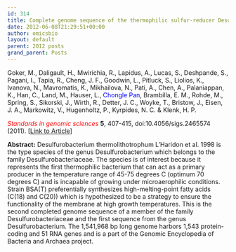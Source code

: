 ```yaml
---
id: 314
title: Complete genome sequence of the thermophilic sulfur-reducer Desulfurobacterium thermolithotrophum type strain (BSA(T)) from a deep-sea hydrothermal vent.
date: 2012-06-08T21:29:51+00:00
author: omicsbio
layout: default
parent: 2012 posts
grand_parent: Posts
---
```

Goker, M., Daligault, H., Mwirichia, R., Lapidus, A., Lucas, S., Deshpande, S., Pagani, I., Tapia, R., Cheng, J. F., Goodwin, L., Pitluck, S., Liolios, K., Ivanova, N., Mavromatis, K., Mikhailova, N., Pati, A., Chen, A., Palaniappan, K., Han, C., Land, M., Hauser, L., <span style="color: #0000ff;">Chongle Pan</span>, Brambilla, E. M., Rohde, M., Spring, S., Sikorski, J., Wirth, R., Detter, J. C., Woyke, T., Bristow, J., Eisen, J. A., Markowitz, V., Hugenholtz, P., Kyrpides, N. C. & Klenk, H. P.

<span style="color: #ff0000;"><em>Standards in genomic sciences</em> </span>**5**, 407-415, doi:10.4056/sigs.2465574 (2011). [[Link to Article](http://www.ncbi.nlm.nih.gov/pmc/articles/PMC3368423/)]

<!--more-->

**Abstract:** Desulfurobacterium thermolithotrophum L&#8217;Haridon et al. 1998 is the type species of the genus Desulfurobacterium which belongs to the family Desulfurobacteriaceae. The species is of interest because it represents the first thermophilic bacterium that can act as a primary producer in the temperature range of 45-75 degrees C (optimum 70 degrees C) and is incapable of growing under microaerophilic conditions. Strain BSA(T) preferentially synthesizes high-melting-point fatty acids (C(18) and C(20)) which is hypothesized to be a strategy to ensure the functionality of the membrane at high growth temperatures. This is the second completed genome sequence of a member of the family Desulfurobacteriaceae and the first sequence from the genus Desulfurobacterium. The 1,541,968 bp long genome harbors 1,543 protein-coding and 51 RNA genes and is a part of the Genomic Encyclopedia of Bacteria and Archaea project.